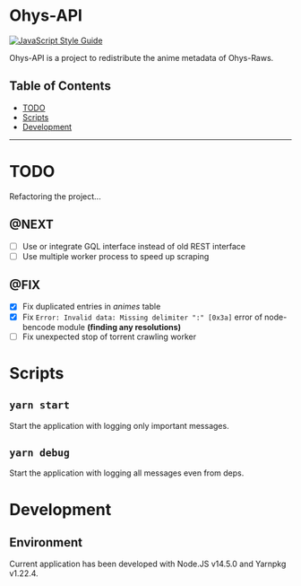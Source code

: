 # Ohys-API

[![JavaScript Style Guide](https://img.shields.io/badge/code_style-standard-brightgreen.svg)](https://standardjs.com)

Ohys-API is a project to redistribute the anime metadata of Ohys-Raws.

## Table of Contents

- [TODO](#TODO)
- [Scripts](#scripts)
- [Development](#development)

----

# TODO

Refactoring the project...

## @NEXT

- [ ] Use or integrate GQL interface instead of old REST interface
- [ ] Use multiple worker process to speed up scraping

## @FIX

- [x] Fix duplicated entries in *animes* table
- [x] Fix `Error: Invalid data: Missing delimiter ":" [0x3a]` error of node-bencode module **(finding any resolutions)**
- [ ] Fix unexpected stop of torrent crawling worker

# Scripts

## `yarn start`

Start the application with logging only important messages.

## `yarn debug`

Start the application with logging all messages even from deps.

# Development

## Environment

Current application has been developed with Node.JS v14.5.0 and Yarnpkg v1.22.4.
